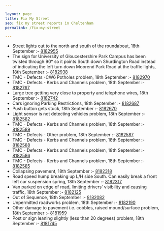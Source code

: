 ```yaml
---

layout: page
title: Fix My Street
seo: fix my street reports in Cheltenham
permalink: /fix-my-street

---
```


<!-- fix_marker starts -->

- Street lights out to the north and south of the roundabout, 18th September :- [8182955](https://www.fixmystreet.com/report/8182955)
- The sign for University of Gloucestershire Park Campus has been twisted through 90° so it points South down Shurdington Road instead of indicating the left turn down Moorend Park Road at the traffic lights, 18th September :- [8182938](https://www.fixmystreet.com/report/8182938)
- TMC - Defects -CW6 Potholes  problem, 18th September :- [8182970](https://www.fixmystreet.com/report/8182970)
- TMC - Defects - Kerbs and Channels problem, 18th September :- [8182767](https://www.fixmystreet.com/report/8182767)
- Large tree getting very close to property and telephone wires, 18th September :- [8182742](https://www.fixmystreet.com/report/8182742)
- Cars ignoring Parking Restrictions, 18th September :- [8182687](https://www.fixmystreet.com/report/8182687)
- Push button gets stuck, 18th September :- [8182670](https://www.fixmystreet.com/report/8182670)
- Light sensor is not detecting vehicles problem, 18th September :- [8182582](https://www.fixmystreet.com/report/8182582)
- TMC - Defects - Kerbs and Channels problem, 18th September :- [8182589](https://www.fixmystreet.com/report/8182589)
- TMC - Defects - Other problem, 18th September :- [8182587](https://www.fixmystreet.com/report/8182587)
- TMC - Defects - Kerbs and Channels problem, 18th September :- [8182588](https://www.fixmystreet.com/report/8182588)
- TMC - Defects - Kerbs and Channels problem, 18th September :- [8182586](https://www.fixmystreet.com/report/8182586)
- TMC - Defects - Kerbs and Channels problem, 18th September :- [8182585](https://www.fixmystreet.com/report/8182585)
- Collapsing pavement, 18th September :- [8182318](https://www.fixmystreet.com/report/8182318)
- Road speed hump breaking up L/H side South. Can easily break a front left car suspension spring, 18th September :- [8182317](https://www.fixmystreet.com/report/8182317)
- Van parked on edge of road, limiting drivers' visibility and causing traffic, 18th September :- [8182125](https://www.fixmystreet.com/report/8182125)
- Out of Sequence, 18th September :- [8182082](https://www.fixmystreet.com/report/8182082)
- Unpermitted roadworks problem, 18th September :- [8182190](https://www.fixmystreet.com/report/8182190)
- Other damage to pavement i.e. cobbles, raised mound/surface problem, 18th September :- [8181959](https://www.fixmystreet.com/report/8181959)
- Post or sign leaning slightly (less than 20 degrees) problem, 18th September :- [8181745](https://www.fixmystreet.com/report/8181745)

<!-- fix_marker ends -->